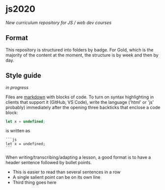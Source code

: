 # js2020

*New curriculum repository for JS / web dev courses*


## Format

This repository is structured into folders by badge. For Gold, which is the majority of the content at the moment, the structure is by week and then by day.




## Style guide

*in progress*

Files are [markdown](https://guides.github.com/features/mastering-markdown/) with blocks of code. To turn on syntax highlighting in clients that support it (GitHub, VS Code), write the language ('html' or 'js' probably) immediately after the opening three backticks that enclose a code block:

```js
let x = undefined;
```

is written as

````
```js
let x = undefined;
```
````


When writing/transcribing/adapting a lesson, a good format is to have a header sentence followed by bullet points.
- This is easier to read than several sentences in a row
- A single salient point can be on its own line
- Third thing goes here



